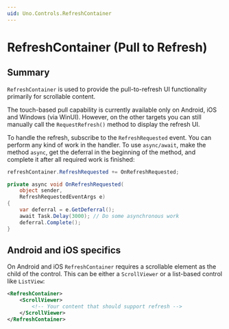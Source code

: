 ```yaml
---
uid: Uno.Controls.RefreshContainer
---
```


# RefreshContainer (Pull to Refresh)

## Summary

`RefreshContainer` is used to provide the pull-to-refresh UI functionality primarily for scrollable content.

The touch-based pull capability is currently available only on Android, iOS and Windows (via WinUI). However, on the other targets you can still manually call the `RequestRefresh()` method to display the refresh UI.

To handle the refresh, subscribe to the `RefreshRequested` event. You can perform any kind of work in the handler. To use `async/await`, make the method `async`, get the deferral in the beginning of the method, and complete it after all required work is finished:

```csharp
refreshContainer.RefreshRequested += OnRefreshRequested;

private async void OnRefreshRequested(
    object sender,
    RefreshRequestedEventArgs e)
{
	var deferral = e.GetDeferral();
	await Task.Delay(3000); // Do some asynchronous work
	deferral.Complete();
}
```

## Android and iOS specifics

On Android and iOS `RefreshContainer` requires a scrollable element as the child of the control. This can be either a `ScrollViewer` or a list-based control like `ListView`:

```xml
<RefreshContainer>
    <ScrollViewer>
        <!-- Your content that should support refresh -->
    </ScrollViewer>
</RefreshContainer>
```